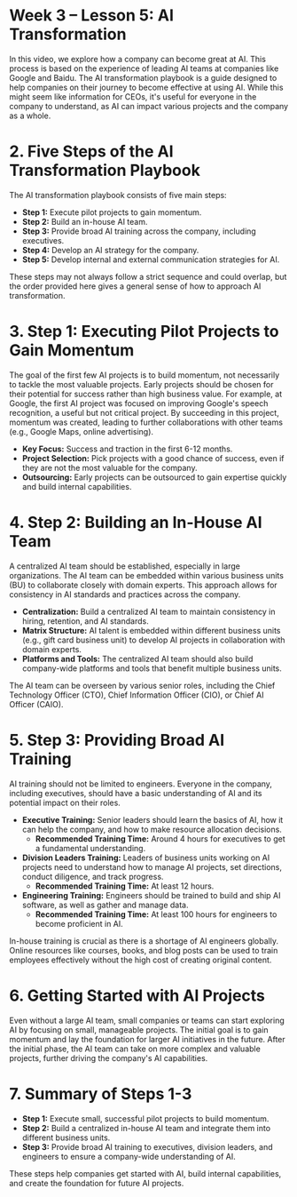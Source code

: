 # Week 3 – Lesson 5: AI Transformation

In this video, we explore how a company can become great at AI. This process is based on the experience of leading AI teams at companies like Google and Baidu. The AI transformation playbook is a guide designed to help companies on their journey to become effective at using AI. While this might seem like information for CEOs, it's useful for everyone in the company to understand, as AI can impact various projects and the company as a whole.

# 2. Five Steps of the AI Transformation Playbook

The AI transformation playbook consists of five main steps:
- **Step 1:** Execute pilot projects to gain momentum.
- **Step 2:** Build an in-house AI team.
- **Step 3:** Provide broad AI training across the company, including executives.
- **Step 4:** Develop an AI strategy for the company.
- **Step 5:** Develop internal and external communication strategies for AI.

These steps may not always follow a strict sequence and could overlap, but the order provided here gives a general sense of how to approach AI transformation.

# 3. Step 1: Executing Pilot Projects to Gain Momentum

The goal of the first few AI projects is to build momentum, not necessarily to tackle the most valuable projects. Early projects should be chosen for their potential for success rather than high business value. For example, at Google, the first AI project was focused on improving Google's speech recognition, a useful but not critical project. By succeeding in this project, momentum was created, leading to further collaborations with other teams (e.g., Google Maps, online advertising).

- **Key Focus:** Success and traction in the first 6-12 months.
- **Project Selection:** Pick projects with a good chance of success, even if they are not the most valuable for the company.
- **Outsourcing:** Early projects can be outsourced to gain expertise quickly and build internal capabilities.

# 4. Step 2: Building an In-House AI Team

A centralized AI team should be established, especially in large organizations. The AI team can be embedded within various business units (BU) to collaborate closely with domain experts. This approach allows for consistency in AI standards and practices across the company.

- **Centralization:** Build a centralized AI team to maintain consistency in hiring, retention, and AI standards.
- **Matrix Structure:** AI talent is embedded within different business units (e.g., gift card business unit) to develop AI projects in collaboration with domain experts.
- **Platforms and Tools:** The centralized AI team should also build company-wide platforms and tools that benefit multiple business units.

The AI team can be overseen by various senior roles, including the Chief Technology Officer (CTO), Chief Information Officer (CIO), or Chief AI Officer (CAIO).

# 5. Step 3: Providing Broad AI Training

AI training should not be limited to engineers. Everyone in the company, including executives, should have a basic understanding of AI and its potential impact on their roles.

- **Executive Training:** Senior leaders should learn the basics of AI, how it can help the company, and how to make resource allocation decisions.
    - **Recommended Training Time:** Around 4 hours for executives to get a fundamental understanding.
- **Division Leaders Training:** Leaders of business units working on AI projects need to understand how to manage AI projects, set directions, conduct diligence, and track progress.
    - **Recommended Training Time:** At least 12 hours.
- **Engineering Training:** Engineers should be trained to build and ship AI software, as well as gather and manage data.
    - **Recommended Training Time:** At least 100 hours for engineers to become proficient in AI.
  
In-house training is crucial as there is a shortage of AI engineers globally. Online resources like courses, books, and blog posts can be used to train employees effectively without the high cost of creating original content.

# 6. Getting Started with AI Projects

Even without a large AI team, small companies or teams can start exploring AI by focusing on small, manageable projects. The initial goal is to gain momentum and lay the foundation for larger AI initiatives in the future. After the initial phase, the AI team can take on more complex and valuable projects, further driving the company's AI capabilities.

# 7. Summary of Steps 1-3

- **Step 1:** Execute small, successful pilot projects to build momentum.
- **Step 2:** Build a centralized in-house AI team and integrate them into different business units.
- **Step 3:** Provide broad AI training to executives, division leaders, and engineers to ensure a company-wide understanding of AI.

These steps help companies get started with AI, build internal capabilities, and create the foundation for future AI projects.

